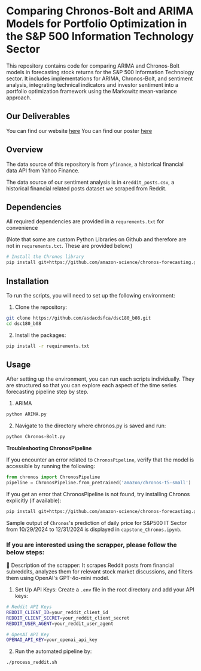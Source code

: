 # Comparing Chronos-Bolt and ARIMA Models for Portfolio Optimization in the S\&P 500 Information Technology Sector
This repository contains code for comparing ARIMA and Chronos-Bolt models in forecasting stock returns for the S&P 500 Information Technology sector. It includes implementations for ARIMA, Chronos-Bolt, and sentiment analysis, integrating technical indicators and investor sentiment into a portfolio optimization framework using the Markowitz mean-variance approach.

## Our Deliverables
You can find our website [here](https://asdacdsfca.github.io/dsc180-b08-website/)
You can find our poster [here](https://drive.google.com/file/d/1V6RnXS4tDHc7dhsLZYl8quiOU0kCbego/view?usp=sharing)
## Overview
The data source of this repository is from `yfinance`, a historical financial data API from Yahoo Finance.

The data source of our sentiment analysis is in `4reddit_posts.csv`, a historical financial related posts dataset we scraped from Reddit.

## Dependencies

All required dependencies are provided in a ```requrements.txt``` for convenience

(Note that some are custom Python Libraries on Github and therefore are not in ```requrements.txt```. These are provided below:)

```bash
# Install the Chronos library
pip install git+https://github.com/amazon-science/chronos-forecasting.git
```

## Installation
To run the scripts, you will need to set up the following environment:

1. Clone the repository:
```bash
git clone https://github.com/asdacdsfca/dsc180_b08.git
cd dsc180_b08
```

2. Install the packages:
```bash
pip install -r requirements.txt
```

## Usage
After setting up the environment, you can run each scripts individually. They are structured so that you can explore each aspect of the time series forecasting pipeline step by step.

1. ARIMA
```bash
python ARIMA.py
```
2. Navigate to the directory where chronos.py is saved and run:
```bash
python Chronos-Bolt.py
```
**Troubleshooting ChronosPipeline**

If you encounter an error related to ```ChronosPipeline```, verify that the model is accessible by running the following:

```python
from chronos import ChronosPipeline
pipeline = ChronosPipeline.from_pretrained('amazon/chronos-t5-small')
```
If you get an error that ChronosPipeline is not found, try installing Chronos explicitly (if available):
```bash
pip install git+https://github.com/amazon-science/chronos-forecasting.git autogluon pandas numpy torch matplotlib yfinance
```

Sample output of ```Chronos```'s prediction of daily price for S&P500 IT Sector from 10/29/2024 to 12/31/2024 is displayed in ```capstone_Chronos.ipynb```.

### If you are interested using the scrapper, please follow the below steps:

🚀 Description of the scrapper: It scrapes Reddit posts from financial subreddits, analyzes them for relevant stock market discussions, and filters them using OpenAI's GPT-4o-mini model.

1. Set Up API Keys:
Create a `.env` file in the root directory and add your API keys:
```bash
# Reddit API Keys
REDDIT_CLIENT_ID=your_reddit_client_id
REDDIT_CLIENT_SECRET=your_reddit_client_secret
REDDIT_USER_AGENT=your_reddit_user_agent

# OpenAI API Key
OPENAI_API_KEY=your_openai_api_key
```
2. Run the automated pipeline by:
```bash
./process_reddit.sh
```
